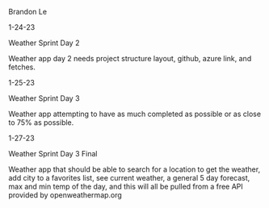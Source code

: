 Brandon Le

1-24-23

Weather Sprint Day 2

Weather app day 2 needs project structure layout, github, azure link, and fetches.

1-25-23

Weather Sprint Day 3

Weather app attempting to have as much completed as possible or as close to 75% as possible.

1-27-23

Weather Sprint Day 3 Final

Weather app that should be able to search for a location to get the weather, add city to a favorites list, see current weather, a general 5 day forecast, max and min temp of the day, and this will all be pulled from a free API provided by openweathermap.org

